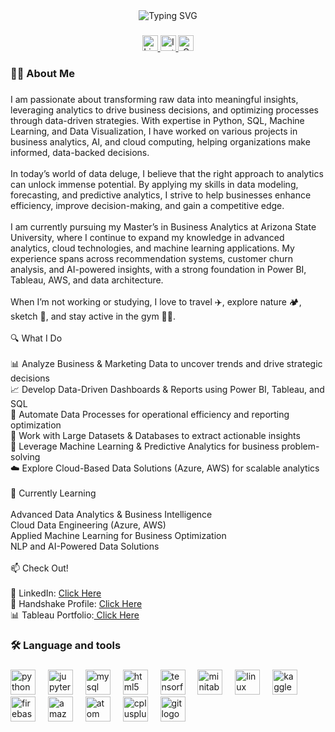 <div align="center">
  <img src="https://readme-typing-svg.demolab.com/?lines=Hi,%20I'm%20Ayush%20Trivedi!;Data%20Scientist%20|%20Business%20Analyst;Machine%20Learning%20Enthusiast;Always%20learning%20new%20things&font=Fira%20Code&center=true&width=440&height=45&color=f75c7e&vCenter=true&pause=1000&size=22" alt="Typing SVG">

</div>

###

<div align="center">
  <a href="https://www.linkedin.com/in/ayush-trivedi96/" target="_blank">
    <img src="https://img.shields.io/static/v1?message=LinkedIn&logo=linkedin&label=&color=0077B5&logoColor=white&labelColor=&style=for-the-badge" height="25" alt="LinkedIn logo" />
  </a>
  
  <a href="https://www.instagram.com/relostar_skywalker/" target="_blank">
    <img src="https://img.shields.io/static/v1?message=Instagram&logo=instagram&label=&color=E4405F&logoColor=white&labelColor=&style=for-the-badge" height="25" alt="Instagram logo" />
  </a>
  
  <a href="mailto:atrive28@asu.edu">
    <img src="https://img.shields.io/static/v1?message=Gmail&logo=gmail&label=&color=D14836&logoColor=white&labelColor=&style=for-the-badge" height="25" alt="Gmail logo" />
  </a>
</div>


###

<h3 align="left">👩‍💻  About Me</h3>

###

<p align="left">I am passionate about transforming raw data into meaningful insights, leveraging analytics to drive business decisions, and optimizing processes through data-driven strategies. With expertise in Python, SQL, Machine Learning, and Data Visualization, I have worked on various projects in business analytics, AI, and cloud computing, helping organizations make informed, data-backed decisions.<br><br>
In today’s world of data deluge, I believe that the right approach to analytics can unlock immense potential. By applying my skills in data modeling, forecasting, and predictive analytics, I strive to help businesses enhance efficiency, improve decision-making, and gain a competitive edge.<br><br>
I am currently pursuing my Master’s in Business Analytics at Arizona State University, where I continue to expand my knowledge in advanced analytics, cloud technologies, and machine learning applications. My experience spans across recommendation systems, customer churn analysis, and AI-powered insights, with a strong foundation in Power BI, Tableau, AWS, and data architecture.<br><br>
When I’m not working or studying, I love to travel ✈️, explore nature 🏕️, sketch 🎨, and stay active in the gym 🏋️‍♂️.<br><br>🔍 What I Do<br><br>📊 Analyze Business & Marketing Data to uncover trends and drive strategic decisions<br>📈 Develop Data-Driven Dashboards & Reports using Power BI, Tableau, and SQL<br>🔄 Automate Data Processes for operational efficiency and reporting optimization<br>📡 Work with Large Datasets & Databases to extract actionable insights<br>🤖 Leverage Machine Learning & Predictive Analytics for business problem-solving<br>☁️ Explore Cloud-Based Data Solutions (Azure, AWS) for scalable analytics<br><br>🌱 Currently Learning<br><br>Advanced Data Analytics & Business Intelligence<br>Cloud Data Engineering (Azure, AWS)<br>Applied Machine Learning for Business Optimization<br>NLP and AI-Powered Data Solutions<br><br>📫 Check Out!<br><br>🔗 LinkedIn: <a href="https://www.linkedin.com/in/ayush-trivedi96/">Click Here</a><br>🤝 Handshake Profile: <a href="https://asu.joinhandshake.com/profiles/wpg44z">Click Here</a><br>📊 Tableau Portfolio:<a href="https://public.tableau.com/app/profile/ayush.trivedi8469/vizzes"> Click Here</a></p>

###

<h3 align="left">🛠 Language and tools</h3>

###

<div align="left">
  <img src="https://cdn.jsdelivr.net/gh/devicons/devicon/icons/python/python-original.svg" height="40" alt="python logo"  />
  <img width="12" />
  <img src="https://cdn.jsdelivr.net/gh/devicons/devicon/icons/jupyter/jupyter-original.svg" height="40" alt="jupyter logo"  />
  <img width="12" />
  <img src="https://cdn.jsdelivr.net/gh/devicons/devicon/icons/mysql/mysql-original.svg" height="40" alt="mysql logo"  />
  <img width="12" />
  <img src="https://cdn.jsdelivr.net/gh/devicons/devicon/icons/html5/html5-original.svg" height="40" alt="html5 logo"  />
  <img width="12" />
  <img src="https://cdn.jsdelivr.net/gh/devicons/devicon/icons/tensorflow/tensorflow-original.svg" height="40" alt="tensorflow logo"  />
  <img width="12" />
  <img src="https://cdn.jsdelivr.net/gh/devicons/devicon/icons/minitab/minitab-original.svg" height="40" alt="minitab logo"  />
  <img width="12" />
  <img src="https://cdn.jsdelivr.net/gh/devicons/devicon/icons/linux/linux-original.svg" height="40" alt="linux logo"  />
  <img width="12" />
  <img src="https://cdn.jsdelivr.net/gh/devicons/devicon/icons/kaggle/kaggle-original.svg" height="40" alt="kaggle logo"  />
  <img width="12" />
  <img src="https://cdn.jsdelivr.net/gh/devicons/devicon/icons/firebase/firebase-plain.svg" height="40" alt="firebase logo"  />
  <img width="12" />
  <img src="https://skillicons.dev/icons?i=aws" height="40" alt="amazonwebservices logo"  />
  <img width="12" />
  <img src="https://skillicons.dev/icons?i=atom" height="40" alt="atom logo"  />
  <img width="12" />
  <img src="https://skillicons.dev/icons?i=cpp" height="40" alt="cplusplus logo"  />
  <img width="12" />
  <img src="https://skillicons.dev/icons?i=git" height="40" alt="git logo"  />
</div>
